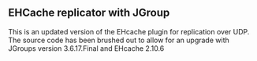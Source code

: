 ## EHCache replicator with JGroup

This is an updated version of the EHcache plugin for replication over UDP. The source code has been brushed out to allow for an upgrade with JGroups version 3.6.17.Final and EHcache 2.10.6